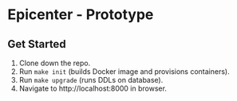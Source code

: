 # Epicenter - Prototype

## Get Started

1. Clone down the repo.
2. Run `make init` (builds Docker image and provisions containers).
3. Run `make upgrade` (runs DDLs on database).
4. Navigate to http://localhost:8000 in browser.
